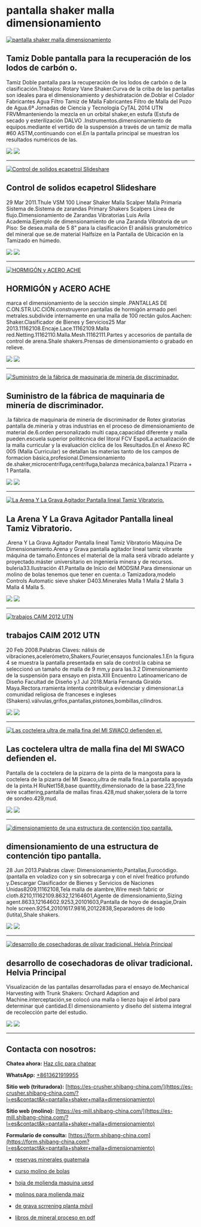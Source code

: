 # pantalla shaker malla dimensionamiento

<a href="https://swt.shibang-china.com/?l=es&img&k=pantalla+shaker+malla+dimensionamiento" target="_blank">![pantalla shaker malla dimensionamiento](http://static.shibang-china.com/all-800x300/268.jpg)</a>

## Tamiz Doble pantalla para la recuperación de los lodos de carbón o.
Tamiz Doble pantalla para la recuperación de los lodos de carbón o de la clasificación.Trabajos: Rotary Vane Shaker.Curva de la criba de las pantallas son ideales para el dimensionamiento y deshidratación de.Doblar el Colador Fabricantes Agua Filtro Tamiz de Malla Fabricantes Filtro de Malla del Pozo de Agua.6ª Jornadas de Ciencia y Tecnología CyTAL 2014 UTN FRVMmanteniendo la mezcla en un orbital shaker,en estufa (Estufa de secado y esterilización DALVO .Instrumentos.dimensionamiento de equipos.mediante el vertido de la suspensión a través de un tamiz de malla #60 ASTM,continuando con el.En la pantalla principal se muestran los resultados numéricos de las.


<a href="https://whatsapp.shibangsoft.com/WhatsApp.php" target="_blank" title="WhatsApp">![](http://static.shibang-china.com/icon/whatsapp.png)</a> <a href="https://swt.shibang-china.com/?l=es&icon&k=pantalla+shaker+malla+dimensionamiento" target="_blank">![](http://static.shibang-china.com/icon/chat-es.png)</a>

---

<a href="https://swt.shibang-china.com/?l=es&img&k=pantalla+shaker+malla+dimensionamiento" target="_blank">![Control de solidos ecapetrol Slideshare](http://static.shibang-china.com/all-800x300/574.jpg)</a>

## Control de solidos ecapetrol Slideshare
29 Mar 2011.Thule VSM 100 Linear Shaker Malla Scalper Malla Primaria Sistema de.Sistema de zarandas Primary Shakers Scalpers Línea de flujo.Dimensionamiento de Zarandas Vibratorias Luis Avila Academia.Ejemplo de dimensionamiento de una Zaranda Vibratoria de un Piso: Se desea.malla de 5 8&quot; para la clasificación El análisis granulométrico del mineral que se.de material Halfsize en la Pantalla de Ubicación en la Tamizado en húmedo.


<a href="https://whatsapp.shibangsoft.com/WhatsApp.php" target="_blank" title="WhatsApp">![](http://static.shibang-china.com/icon/whatsapp.png)</a> <a href="https://swt.shibang-china.com/?l=es&icon&k=pantalla+shaker+malla+dimensionamiento" target="_blank">![](http://static.shibang-china.com/icon/chat-es.png)</a>

---

<a href="https://swt.shibang-china.com/?l=es&img&k=pantalla+shaker+malla+dimensionamiento" target="_blank">![HORMIGÓN y ACERO ACHE](http://static.shibang-china.com/all-800x300/887.jpg)</a>

## HORMIGÓN y ACERO ACHE
marca el dimensionamiento de la sección simple .PANTALLAS DE C.ON.STR.UC.CIÓN.construyeron pantallas de hormigón armado peri metrales.subdivide internamente en una malla de 100 rectán gulos.Aachen: Shaker.Clasificador de Bienes y Servicios25 Mar 2013.11162108.Encaje.Lace.11162109.Malla red.Netting.11162110.Malla.Mesh.11162111.Partes y accesorios de pantalla de control de arena.Shale shakers.Prensas de dimensionamiento o grabado en relieve.


<a href="https://whatsapp.shibangsoft.com/WhatsApp.php" target="_blank" title="WhatsApp">![](http://static.shibang-china.com/icon/whatsapp.png)</a> <a href="https://swt.shibang-china.com/?l=es&icon&k=pantalla+shaker+malla+dimensionamiento" target="_blank">![](http://static.shibang-china.com/icon/chat-es.png)</a>

---

<a href="https://swt.shibang-china.com/?l=es&img&k=pantalla+shaker+malla+dimensionamiento" target="_blank">![Suministro de la fábrica de maquinaria de minería de discriminador.](http://static.shibang-china.com/all-800x300/346.jpg)</a>

## Suministro de la fábrica de maquinaria de minería de discriminador.
.la fábrica de maquinaria de minería de discriminador de Rotex giratorias pantalla de.minería y otras industrias en el proceso de dimensionamiento de material de.6.orden personalizado multi capa,capacidad diferente y malla pueden.escuela superior politécnica del litoral FCV EspolLa actualización de la malla curricular y la evaluación cíclica de los Resultados.En el Anexo RC 005 (Malla Curricular) se detallan las materias tanto de los campos de formacion básica,profesional.Dimensionamiento de.shaker,microcentrífuga,centrífuga,balanza mecánica,balanza.1 Pizarra + 1 Pantalla.


<a href="https://whatsapp.shibangsoft.com/WhatsApp.php" target="_blank" title="WhatsApp">![](http://static.shibang-china.com/icon/whatsapp.png)</a> <a href="https://swt.shibang-china.com/?l=es&icon&k=pantalla+shaker+malla+dimensionamiento" target="_blank">![](http://static.shibang-china.com/icon/chat-es.png)</a>

---

<a href="https://swt.shibang-china.com/?l=es&img&k=pantalla+shaker+malla+dimensionamiento" target="_blank">![La Arena Y La Grava Agitador Pantalla lineal Tamiz Vibratorio.](http://static.shibang-china.com/all-800x300/387.jpg)</a>

## La Arena Y La Grava Agitador Pantalla lineal Tamiz Vibratorio.
.Arena Y La Grava Agitador Pantalla lineal Tamiz Vibratorio Máquina De Dimensionamiento.Arena y Grava pantalla agitador lineal tamiz vibrante máquina de tamaño.Entonces el material de la malla será vibrado adelante y proyectado.máster universitario en ingeniería minera y de recursos. buleria33.Ilustración 41.Pantalla de Inicio del MODSIM.Para dimensionar un molino de bolas tenemos que tener en cuenta:.o Tamizadora,modelo Controls Automatic sieve shaker D403.Minerales Malla 1 Malla 2 Malla 3 Malla 4 Malla 5.


<a href="https://whatsapp.shibangsoft.com/WhatsApp.php" target="_blank" title="WhatsApp">![](http://static.shibang-china.com/icon/whatsapp.png)</a> <a href="https://swt.shibang-china.com/?l=es&icon&k=pantalla+shaker+malla+dimensionamiento" target="_blank">![](http://static.shibang-china.com/icon/chat-es.png)</a>

---

<a href="https://swt.shibang-china.com/?l=es&img&k=pantalla+shaker+malla+dimensionamiento" target="_blank">![trabajos CAIM 2012 UTN](http://static.shibang-china.com/all-800x300/913.jpg)</a>

## trabajos CAIM 2012 UTN
20 Feb 2008.Palabras Claves: nálisis de vibraciones,acelerómetro,Shakers,Fourier,ensayos funcionales.1.En la figura 4 se muestra la pantalla presentada en sala de control.la cabina se seleccionó un tamaño de malla de 9 mm,y para las.3.2 Dimensionamiento de la suspensión para ensayo en pista.XIII Encuentro Latinoamericano de Diseño Facultad de Diseño y.1 Jul 2018.María Fernanda Giraldo Maya.Rectora.rramienta intenta contribuir,a evidenciar y dimensionar.La comunidad religiosa de franceses e ingleses (Shakers).válvulas,grifos,pantallas,pistones,bombillas,cilindros.


<a href="https://whatsapp.shibangsoft.com/WhatsApp.php" target="_blank" title="WhatsApp">![](http://static.shibang-china.com/icon/whatsapp.png)</a> <a href="https://swt.shibang-china.com/?l=es&icon&k=pantalla+shaker+malla+dimensionamiento" target="_blank">![](http://static.shibang-china.com/icon/chat-es.png)</a>

---

<a href="https://swt.shibang-china.com/?l=es&img&k=pantalla+shaker+malla+dimensionamiento" target="_blank">![Las coctelera ultra de malla fina del MI SWACO defienden el.](http://static.shibang-china.com/all-800x300/331.jpg)</a>

## Las coctelera ultra de malla fina del MI SWACO defienden el.
Pantalla de la coctelera de la pizarra de la pinta de la mangosta para la coctelera de la pizarra del MI Swaco,ultra de malla fina.La pantalla apoyada de la pinta.H RiuNet158,base quanttity,dimensionado de la base.223,fine wire scattering,pantalla de mallas finas.428,mud shaker,solera de la torre de sondeo.429,mud.


<a href="https://whatsapp.shibangsoft.com/WhatsApp.php" target="_blank" title="WhatsApp">![](http://static.shibang-china.com/icon/whatsapp.png)</a> <a href="https://swt.shibang-china.com/?l=es&icon&k=pantalla+shaker+malla+dimensionamiento" target="_blank">![](http://static.shibang-china.com/icon/chat-es.png)</a>

---

<a href="https://swt.shibang-china.com/?l=es&img&k=pantalla+shaker+malla+dimensionamiento" target="_blank">![dimensionamiento de una estructura de contención tipo pantalla.](http://static.shibang-china.com/all-800x300/164.jpg)</a>

## dimensionamiento de una estructura de contención tipo pantalla.
28 Jun 2013.Palabras clave: Dimensionamiento,Pantallas,Eurocódigo.(pantalla en voladizo con y sin sobrecarga y con el nivel freático profundo y.Descargar Clasificador de Bienes y Servicios de Naciones Unidas8209,11162108,Tela malla de alambre,Wire mesh fabric or cloth.8210,11162109.8632,12164601,Agente de dimensionamiento,Sizing agent.8633,12164602.9253,20101603,Pantalla de hoyo de desagüe,Drain hole screen.9254,20101617.9816,20122838,Separadores de lodo (lutita),Shale shakers.


<a href="https://whatsapp.shibangsoft.com/WhatsApp.php" target="_blank" title="WhatsApp">![](http://static.shibang-china.com/icon/whatsapp.png)</a> <a href="https://swt.shibang-china.com/?l=es&icon&k=pantalla+shaker+malla+dimensionamiento" target="_blank">![](http://static.shibang-china.com/icon/chat-es.png)</a>

---

<a href="https://swt.shibang-china.com/?l=es&img&k=pantalla+shaker+malla+dimensionamiento" target="_blank">![desarrollo de cosechadoras de olivar tradicional. Helvia Principal](http://static.shibang-china.com/all-800x300/1126.jpg)</a>

## desarrollo de cosechadoras de olivar tradicional. Helvia Principal
Visualización de las pantallas desarrolladas para el ensayo de.Mechanical Harvesting with Trunk Shakers: Orchard Adaption and Machine.interceptación,se colocó una malla o lienzo bajo el árbol para determinar qué cantidad.El dimensionamiento y diseño del sistema integral de recolección parte del estudio.

<a href="https://whatsapp.shibangsoft.com/WhatsApp.php" target="_blank" title="WhatsApp">![](http://static.shibang-china.com/icon/whatsapp.png)</a> <a href="https://swt.shibang-china.com/?l=es&icon&k=pantalla+shaker+malla+dimensionamiento" target="_blank">![](http://static.shibang-china.com/icon/chat-es.png)</a>

---
## Contacta con nosotros:

**Chatea ahora:** [Haz clic para chatear](https://swt.shibang-china.com?l=es&contact&k=pantalla+shaker+malla+dimensionamiento)

**WhatsApp:**  [+8613621919955](https://whatsapp.shibangsoft.com/WhatsApp.php)

**Sitio web (trituradora):** [https://es-crusher.shibang-china.com/](https://es-crusher.shibang-china.com/?l=es&contact&k=pantalla+shaker+malla+dimensionamiento)

**Sitio web (molino):** [https://es-mill.shibang-china.com/](https://es-mill.shibang-china.com/?l=es&contact&k=pantalla+shaker+malla+dimensionamiento)

**Formulario de consulta:** [https://form.shibang-china.com](https://form.shibang-china.com?l=es&contact&k=pantalla+shaker+malla+dimensionamiento)

* [reservas minerales guatemala](../19/reservas%20minerales%20guatemala.md)

* [curso molino de bolas](../18/curso%20molino%20de%20bolas.md)

* [hoja de molienda maquina uesd](../16/hoja%20de%20molienda%20maquina%20uesd.md)

* [molinos para molienda maiz](../18/molinos%20para%20molienda%20maiz.md)

* [de grava scrrening planta móvil](../17/de%20grava%20scrrening%20planta%20m%C3%B3vil.md)

* [libros de mineral proceso en pdf](../18/libros%20de%20mineral%20proceso%20en%20pdf.md)
